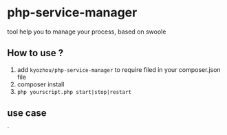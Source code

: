 # php-service-manager
tool help you to manage your process, based on swoole

## How to use ?
1. add `kyozhou/php-service-manager` to require filed in your composer.json file
2. composer install
3. `php yourscript.php start|stop|restart`

## use case
`
<?php 
require 'vendor/autoload.php';
while(true) {
    file_put_contents("/tmp/logger.log", rand(1, 9) . ',', FILE_APPEND);
    sleep(1);
}
`
